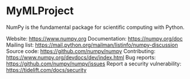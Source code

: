 # MyMLProject
NumPy is the fundamental package for scientific computing with Python.

Website: https://www.numpy.org
Documentation: https://numpy.org/doc
Mailing list: https://mail.python.org/mailman/listinfo/numpy-discussion
Source code: https://github.com/numpy/numpy
Contributing: https://www.numpy.org/devdocs/dev/index.html
Bug reports: https://github.com/numpy/numpy/issues
Report a security vulnerability: https://tidelift.com/docs/security
